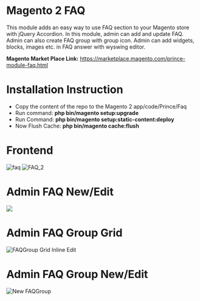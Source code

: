 # Magento 2 FAQ

This module adds an easy way to use FAQ section to your Magento store with jQuery Accordion. In this module, admin can add and update FAQ. Admin can also create FAQ group with group icon. Admin can add widgets, blocks, images etc. in FAQ answer with wyswing editor.

<b>Magento Market Place Link:</b> https://marketplace.magento.com/prince-module-faq.html

# Installation Instruction

* Copy the content of the repo to the Magento 2 app/code/Prince/Faq
* Run command:
<b>php bin/magento setup:upgrade</b>
* Run Command:
<b>php bin/magento setup:static-content:deploy</b>
* Now Flush Cache: <b>php bin/magento cache:flush</b>

# Frontend

<img src="https://image.ibb.co/nOOP25/faq.jpg" alt="faq" border="0">

<img src="https://image.ibb.co/fGfOUk/FAQ_2.png" alt="FAQ_2" border="0">

# Admin FAQ New/Edit

<img src="https://image.ibb.co/b8QqeQ/This_is_test_FAQ_question_FAQs_Magento_Admin.png" border="0" />

# Admin FAQ Group Grid

<img src="https://image.ibb.co/e2N9kQ/FAQGroup_Grid_Inline_Edit.png" alt="FAQGroup Grid Inline Edit" border="0" />

# Admin FAQ Group New/Edit

<img src="https://image.ibb.co/gjoyYk/New_FAQGroup_FAQgroups_Magento_Admin.png" alt="New FAQGroup" border="0" />

